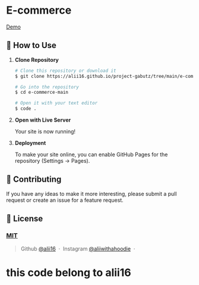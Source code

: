 # E-commerce

[Demo](https://alii16.github.io/project-gabutz/tree/main/e-commerce/)
    
## 🚀 How to Use

1.  **Clone Repository**

    ```bash
    # Clone this repository or download it
    $ git clone https://alii16.github.io/project-gabutz/tree/main/e-commerce/

    # Go into the repository
    $ cd e-commerce-main

    # Open it with your text editor
    $ code .
    ```

2. **Open with Live Server**

    Your site is now running!

3. **Deployment**

    To make your site online, you can enable GitHub Pages for the repository (Settings -> Pages).

## 📝 Contributing

If you have any ideas to make it more interesting, please submit a pull request or create an issue for a feature request.

## 🤝 License

### [MIT](LICENSE)

> Github [@alii16](https://github.com/alii16) &nbsp;&middot;&nbsp;
> Instagram [@aliiwithahoodie](https://instagram.com/aliiwithahoodie) &nbsp;&middot;&nbsp;

# this code belong to alii16
